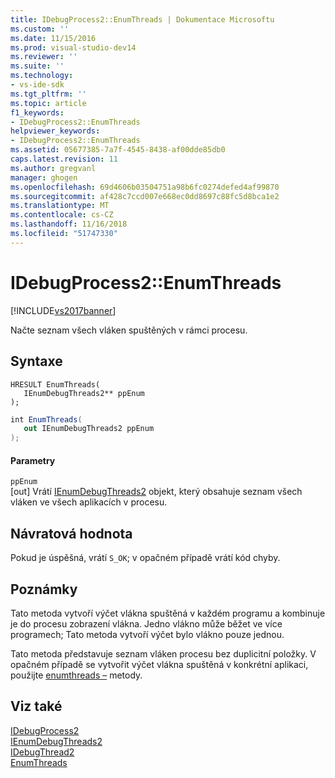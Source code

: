 ```yaml
---
title: IDebugProcess2::EnumThreads | Dokumentace Microsoftu
ms.custom: ''
ms.date: 11/15/2016
ms.prod: visual-studio-dev14
ms.reviewer: ''
ms.suite: ''
ms.technology:
- vs-ide-sdk
ms.tgt_pltfrm: ''
ms.topic: article
f1_keywords:
- IDebugProcess2::EnumThreads
helpviewer_keywords:
- IDebugProcess2::EnumThreads
ms.assetid: 05677385-7a7f-4545-8438-af00dde85db0
caps.latest.revision: 11
ms.author: gregvanl
manager: ghogen
ms.openlocfilehash: 69d4606b03504751a98b6fc0274defed4af99870
ms.sourcegitcommit: af428c7ccd007e668ec0dd8697c88fc5d8bca1e2
ms.translationtype: MT
ms.contentlocale: cs-CZ
ms.lasthandoff: 11/16/2018
ms.locfileid: "51747330"
---
```

# <a name="idebugprocess2enumthreads"></a>IDebugProcess2::EnumThreads
[!INCLUDE[vs2017banner](../../../includes/vs2017banner.md)]

Načte seznam všech vláken spuštěných v rámci procesu.  
  
## <a name="syntax"></a>Syntaxe  
  
```cpp#  
HRESULT EnumThreads(  
   IEnumDebugThreads2** ppEnum  
);  
```  
  
```csharp  
int EnumThreads(  
   out IEnumDebugThreads2 ppEnum  
);  
```  
  
#### <a name="parameters"></a>Parametry  
 `ppEnum`  
 [out] Vrátí [IEnumDebugThreads2](../../../extensibility/debugger/reference/ienumdebugthreads2.md) objekt, který obsahuje seznam všech vláken ve všech aplikacích v procesu.  
  
## <a name="return-value"></a>Návratová hodnota  
 Pokud je úspěšná, vrátí `S_OK`; v opačném případě vrátí kód chyby.  
  
## <a name="remarks"></a>Poznámky  
 Tato metoda vytvoří výčet vlákna spuštěná v každém programu a kombinuje je do procesu zobrazení vlákna. Jedno vlákno může běžet ve více programech; Tato metoda vytvoří výčet bylo vlákno pouze jednou.  
  
 Tato metoda představuje seznam vláken procesu bez duplicitní položky. V opačném případě se vytvořit výčet vlákna spuštěná v konkrétní aplikaci, použijte [enumthreads –](../../../extensibility/debugger/reference/idebugprogram2-enumthreads.md) metody.  
  
## <a name="see-also"></a>Viz také  
 [IDebugProcess2](../../../extensibility/debugger/reference/idebugprocess2.md)   
 [IEnumDebugThreads2](../../../extensibility/debugger/reference/ienumdebugthreads2.md)   
 [IDebugThread2](../../../extensibility/debugger/reference/idebugthread2.md)   
 [EnumThreads](../../../extensibility/debugger/reference/idebugprogram2-enumthreads.md)

